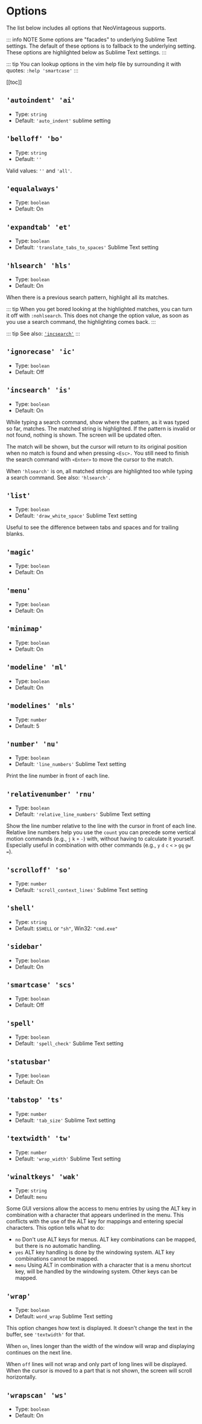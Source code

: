 # Options

The list below includes all options that NeoVintageous supports.

::: info NOTE
Some options are "facades" to underlying Sublime Text settings. The default of these options is to fallback to the underlying setting. These options are highlighted below as <Badge type="info">Sublime Text settings</Badge>.
:::

::: tip
You can lookup options in the vim help file by surrounding it with quotes: `:help 'smartcase'`
:::

[[toc]]

## `'autoindent' 'ai'`

- Type: `string`
- Default: `'auto_indent'` sublime setting

## `'belloff' 'bo'`

- Type: `string`
- Default: `''`

Valid values: `''` and `'all'`.

## `'equalalways'`

- Type: `boolean`
- Default: On

## `'expandtab' 'et'`

- Type: `boolean`
- Default: `'translate_tabs_to_spaces'` <Badge type="info">Sublime Text setting</Badge>

## `'hlsearch' 'hls'`

- Type: `boolean`
- Default: On

When there is a previous search pattern, highlight all its matches.

::: tip
When you get bored looking at the highlighted matches, you can turn it off with `:nohlsearch`.  This does not change the option value, as soon as you use a search command, the highlighting comes back.
:::

::: tip
See also: [`'incsearch'`](#incsearch-is)
:::

## `'ignorecase' 'ic'`

- Type: `boolean`
- Default: Off

## `'incsearch' 'is'`

- Type: `boolean`
- Default: On

While typing a search command, show where the pattern, as it was typed so far, matches.  The matched string is highlighted.  If the pattern is invalid or not found, nothing is shown.  The screen will be updated often.

The match will be shown, but the cursor will return to its original position when no match is found and when pressing `<Esc>.`  You still need to finish the search command with `<Enter>` to move the cursor to the match.

When `'hlsearch'` is on, all matched strings are highlighted too while typing a search command. See also: `'hlsearch'.`

## `'list'`

- Type: `boolean`
- Default: `'draw_white_space'` <Badge type="info">Sublime Text setting</Badge>

Useful to see the difference between tabs and spaces and for trailing blanks.

## `'magic'`

- Type: `boolean`
- Default: On

## `'menu'`

- Type: `boolean`
- Default: On

## `'minimap'`

- Type: `boolean`
- Default: On

## `'modeline' 'ml'`

- Type: `boolean`
- Default: On

## `'modelines' 'mls'`

- Type: `number`
- Default: 5

## `'number' 'nu'`

- Type: `boolean`
- Default: `'line_numbers'` <Badge type="info">Sublime Text setting</Badge>

Print the line number in front of each line.

## `'relativenumber' 'rnu'`

- Type: `boolean`
- Default: `'relative_line_numbers'` <Badge type="info">Sublime Text setting</Badge>

Show the line number relative to the line with the cursor in front of each line. Relative line numbers help you use the `count` you can precede some vertical motion commands (e.g., `j` `k` `+` `-`) with, without having to calculate it yourself. Especially useful in combination with other commands (e.g., `y` `d` `c` `<` `>` `gq` `gw` `=`).

## `'scrolloff' 'so'`

- Type: `number`
- Default: `'scroll_context_lines'` <Badge type="info">Sublime Text setting</Badge>

## `'shell'`

- Type: `string`
- Default: `$SHELL` or `"sh"`, Win32: `"cmd.exe"`

## `'sidebar'`

- Type: `boolean`
- Default: On

## `'smartcase' 'scs'`

- Type: `boolean`
- Default: Off

## `'spell'`

- Type: `boolean`
- Default: `'spell_check'` <Badge type="info">Sublime Text setting</Badge>

## `'statusbar'`

- Type: `boolean`
- Default: On

## `'tabstop' 'ts'`

- Type: `number`
- Default: `'tab_size'` <Badge type="info">Sublime Text setting</Badge>

## `'textwidth' 'tw'`

- Type: `number`
- Default: `'wrap_width'` <Badge type="info">Sublime Text setting</Badge>

## `'winaltkeys' 'wak'`

- Type: `string`
- Default: `menu`

Some GUI versions allow the access to menu entries by using the ALT key in combination with a character that appears underlined in the menu.  This conflicts with the use of the ALT key for mappings and entering special characters.  This option tells what to do:
 - `no` Don't use ALT keys for menus.  ALT key combinations can be mapped, but there is no automatic handling.
 - `yes` ALT key handling is done by the windowing system.  ALT key combinations cannot be mapped.
 - `menu` Using ALT in combination with a character that is a menu shortcut key, will be handled by the windowing system.  Other keys can be mapped.

## `'wrap'`

- Type: `boolean`
- Default: `word_wrap` <Badge type="info">Sublime Text setting</Badge>

This option changes how text is displayed.  It doesn't change the text in the buffer, see `'textwidth'` for that.

When `on`, lines longer than the width of the window will wrap and displaying continues on the next line.

When `off` lines will not wrap and only part of long lines will be displayed.  When the cursor is moved to a part that is not shown, the screen will scroll horizontally.

## `'wrapscan' 'ws'`

- Type: `boolean`
- Default: On
